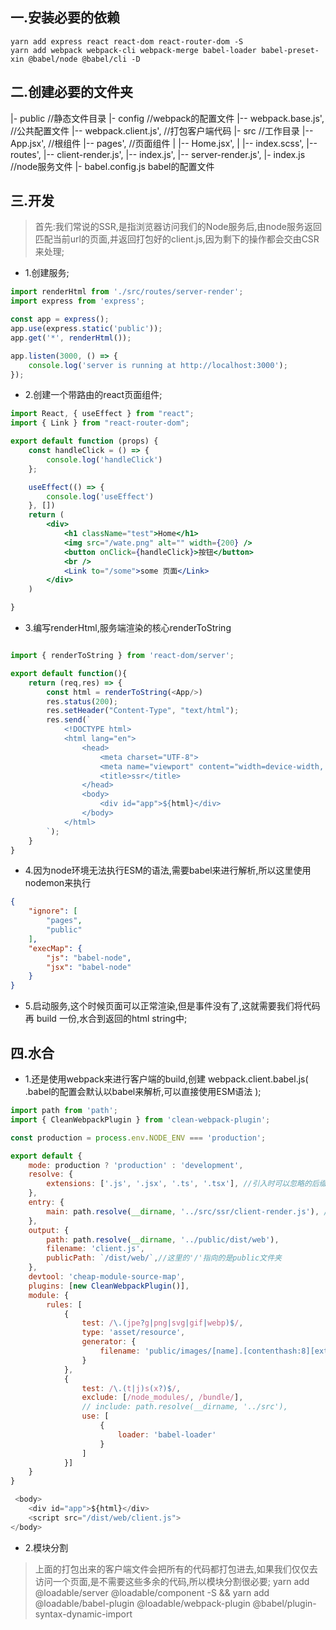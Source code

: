 ## 一.安装必要的依赖
```
yarn add express react react-dom react-router-dom -S
yarn add webpack webpack-cli webpack-merge babel-loader babel-preset-xin @babel/node @babel/cli -D
``` 

## 二.创建必要的文件夹

|- public   //静态文件目录
|- config   //webpack的配置文件
    |-- webpack.base.js', //公共配置文件
    |-- webpack.client.js', //打包客户端代码
|- src      //工作目录
    |-- App.jsx',   //根组件
    |-- pages',     //页面组件
       |   |-- Home.jsx',
       |   |-- index.scss',
       |-- routes',
            |-- client-render.js',
            |-- index.js',
            |-- server-render.js',
|- index.js //node服务文件
|- babel.config.js  babel的配置文件

## 三.开发
> 首先:我们常说的SSR,是指浏览器访问我们的Node服务后,由node服务返回匹配当前url的页面,并返回打包好的client.js,因为剩下的操作都会交由CSR来处理;

-   1.创建服务;

```main.js
import renderHtml from './src/routes/server-render';
import express from 'express';

const app = express();
app.use(express.static('public'));
app.get('*', renderHtml());

app.listen(3000, () => {
    console.log('server is running at http://localhost:3000');
});
```

-   2.创建一个带路由的react页面组件;

```App.jsx
import React, { useEffect } from "react";
import { Link } from "react-router-dom";

export default function (props) {
    const handleClick = () => {
        console.log('handleClick')
    };

    useEffect(() => {
        console.log('useEffect')
    }, [])
    return (
        <div>
            <h1 className="test">Home</h1>
            <img src="/wate.png" alt="" width={200} />
            <button onClick={handleClick}>按钮</button>
            <br />
            <Link to="/some">some 页面</Link>
        </div>
    )

}
```

-   3.编写renderHtml,服务端渲染的核心renderToString

```renderHtml.js

import { renderToString } from 'react-dom/server';

export default function(){
    return (req,res) => {
        const html = renderToString(<App/>)
        res.status(200);
        res.setHeader("Content-Type", "text/html");
        res.send(`
            <!DOCTYPE html>
            <html lang="en">
                <head>
                    <meta charset="UTF-8">
                    <meta name="viewport" content="width=device-width, initial-scale=1.0">
                    <title>ssr</title>
                </head>
                <body>
                    <div id="app">${html}</div>
                </body>
            </html>
        `);
    }
}
```

-   4.因为node环境无法执行ESM的语法,需要babel来进行解析,所以这里使用nodemon来执行

```nodemon.json
{
    "ignore": [
        "pages",
        "public"
    ],
    "execMap": {
        "js": "babel-node",
        "jsx": "babel-node"
    }
}
```
-   5.启动服务,这个时候页面可以正常渲染,但是事件没有了,这就需要我们将代码再 build 一份,水合到返回的html string中;


## 四.水合
-   1.还是使用webpack来进行客户端的build,创建 webpack.client.babel.js( .babel的配置会默认以babel来解析,可以直接使用ESM语法 );
```webpack.client.babel.js
import path from 'path';
import { CleanWebpackPlugin } from 'clean-webpack-plugin';

const production = process.env.NODE_ENV === 'production';

export default {
    mode: production ? 'production' : 'development',
    resolve: {
        extensions: ['.js', '.jsx', '.ts', '.tsx'], //引入时可以忽略的后缀
    },
    entry: {
        main: path.resolve(__dirname, '../src/ssr/client-render.js'), //多模块打包的chunks.id
    },
    output: {
        path: path.resolve(__dirname, '../public/dist/web'),
        filename: 'client.js',
        publicPath: `/dist/web/`,//这里的'/'指向的是public文件夹
    },
    devtool: 'cheap-module-source-map',
    plugins: [new CleanWebpackPlugin()],
    module: {
        rules: [
            {
                test: /\.(jpe?g|png|svg|gif|webp)$/,
                type: 'asset/resource',
                generator: {
                    filename: 'public/images/[name].[contenthash:8][ext]'
                }
            },
            {
                test: /\.(t|j)s(x?)$/,
                exclude: [/node_modules/, /bundle/],
                // include: path.resolve(__dirname, '../src'),
                use: [
                    {
                        loader: 'babel-loader'
                    }
                ]
            }]
    }
}
```

```renderHtml.js
 <body>
    <div id="app">${html}</div>
    <script src="/dist/web/client.js">
</body>
```

-   2.模块分割
>   上面的打包出来的客户端文件会把所有的代码都打包进去,如果我们仅仅去访问一个页面,是不需要这些多余的代码,所以模块分割很必要;
yarn add @loadable/server @loadable/component -S && yarn add @loadable/babel-plugin @loadable/webpack-plugin @babel/plugin-syntax-dynamic-import

